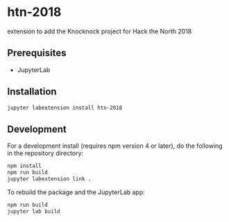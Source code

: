 # htn-2018

extension to add the Knocknock project for Hack the North 2018


## Prerequisites

* JupyterLab

## Installation

```bash
jupyter labextension install htn-2018
```

## Development

For a development install (requires npm version 4 or later), do the following in the repository directory:

```bash
npm install
npm run build
jupyter labextension link .
```

To rebuild the package and the JupyterLab app:

```bash
npm run build
jupyter lab build
```

